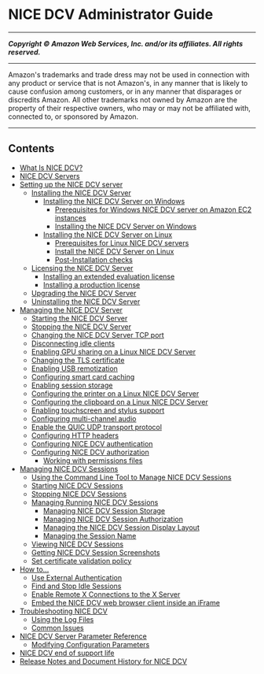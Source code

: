 # NICE DCV Administrator Guide

-----
*****Copyright &copy; Amazon Web Services, Inc. and/or its affiliates. All rights reserved.*****

-----
Amazon's trademarks and trade dress may not be used in 
     connection with any product or service that is not Amazon's, 
     in any manner that is likely to cause confusion among customers, 
     or in any manner that disparages or discredits Amazon. All other 
     trademarks not owned by Amazon are the property of their respective
     owners, who may or may not be affiliated with, connected to, or 
     sponsored by Amazon.

-----
## Contents
+ [What Is NICE DCV?](what-is-dcv.md)
+ [NICE DCV Servers](servers.md)
+ [Setting up the NICE DCV server](setting-up.md)
   + [Installing the NICE DCV Server](setting-up-installing.md)
      + [Installing the NICE DCV Server on Windows](setting-up-installing-windows.md)
         + [Prerequisites for Windows NICE DCV server on Amazon EC2 instances](setting-up-installing-winprereq.md)
         + [Installing the NICE DCV Server on Windows](setting-up-installing-wininstall.md)
      + [Installing the NICE DCV Server on Linux](setting-up-installing-linux.md)
         + [Prerequisites for Linux NICE DCV servers](setting-up-installing-linux-prereq.md)
         + [Install the NICE DCV Server on Linux](setting-up-installing-linux-server.md)
         + [Post-Installation checks](setting-up-installing-linux-checks.md)
   + [Licensing the NICE DCV Server](setting-up-license.md)
      + [Installing an extended evaluation license](setting-up-evaluation.md)
      + [Installing a production license](setting-up-production.md)
   + [Upgrading the NICE DCV Server](setting-up-upgrading.md)
   + [Uninstalling the NICE DCV Server](setting-up-uninstalling.md)
+ [Managing the NICE DCV Server](manage.md)
   + [Starting the NICE DCV Server](manage-start.md)
   + [Stopping the NICE DCV Server](manage-stop.md)
   + [Changing the NICE DCV Server TCP port](manage-port.md)
   + [Disconnecting idle clients](manage-disconnect.md)
   + [Enabling GPU sharing on a Linux NICE DCV Server](manage-gpu.md)
   + [Changing the TLS certificate](manage-cert.md)
   + [Enabling USB remotization](manage-usb-remote.md)
   + [Configuring smart card caching](manage-smart-card.md)
   + [Enabling session storage](manage-storage.md)
   + [Configuring the printer on a Linux NICE DCV Server](manage-printer.md)
   + [Configuring the clipboard on a Linux NICE DCV Server](manage-clipboard.md)
   + [Enabling touchscreen and stylus support](enable-stylus.md)
   + [Configuring multi-channel audio](manage-audio.md)
   + [Enable the QUIC UDP transport protocol](enable-quic.md)
   + [Configuring HTTP headers](manage-headers.md)
   + [Configuring NICE DCV authentication](security-authentication.md)
   + [Configuring NICE DCV authorization](security-authorization.md)
      + [Working with permissions files](security-authorization-file-create.md)
+ [Managing NICE DCV Sessions](managing-sessions.md)
   + [Using the Command Line Tool to Manage NICE DCV Sessions](managing-sessions-cli.md)
   + [Starting NICE DCV Sessions](managing-sessions-start.md)
   + [Stopping NICE DCV Sessions](managing-sessions-lifecycle-stop.md)
   + [Managing Running NICE DCV Sessions](managing-running-session.md)
      + [Managing NICE DCV Session Storage](managing-session-storage.md)
      + [Managing NICE DCV Session Authorization](managing-session-perms.md)
      + [Managing the NICE DCV Session Display Layout](managing-session-display.md)
      + [Managing the Session Name](managing-session-name.md)
   + [Viewing NICE DCV Sessions](managing-sessions-lifecycle-view.md)
   + [Getting NICE DCV Session Screenshots](managing-sessions-lifecycle-screenshot.md)
   + [Set certificate validation policy](set-certificate-validation-policy.md)
+ [How to...](how-to.md)
   + [Use External Authentication](external-authentication.md)
   + [Find and Stop Idle Sessions](stop-idle-sessions.md)
   + [Enable Remote X Connections to the X Server](setup-xforwarding.md)
   + [Embed the NICE DCV web browser client inside an iFrame](embed-in-iframe.md)
+ [Troubleshooting NICE DCV](troubleshooting.md)
   + [Using the Log Files](troubleshooting-logs.md)
   + [Common Issues](troubleshooting-issues.md)
+ [NICE DCV Server Parameter Reference](config-param-ref.md)
   + [Modifying Configuration Parameters](config-param-ref-modify.md)
+ [NICE DCV end of support life](eosl.md)
+ [Release Notes and Document History for NICE DCV](doc-history-release-notes.md)